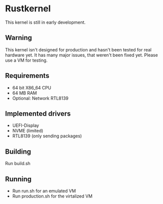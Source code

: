 # Rustkernel
This kernel is still in early development.
## Warning
This kernel isn't designed for production and hasn't been tested
for real hardware yet. It has many major issues, that weren't been fixed yet.
Please use a VM for testing.
## Requirements
* 64 bit X86_64 CPU
* 64 MB RAM
* Optional: Network RTL8139
## Implemented drivers
* UEFI-Display
* NVME (limited)
* RTL8139 (only sending packages)
## Building
Run build.sh
## Running
* Run run.sh for an emulated VM
* Run production.sh for the virtalized VM
